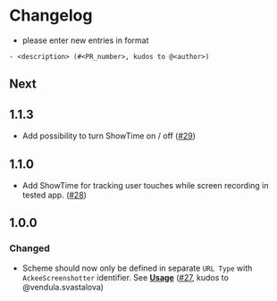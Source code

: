 # Changelog

- please enter new entries in format 

```
- <description> (#<PR_number>, kudos to @<author>)
```

## Next

## 1.1.3

- Add possibility to turn ShowTime on / off ([#29](https://gitlab.ack.ee/iOS/ass/-/merge_requests/30))

## 1.1.0

- Add ShowTime for tracking user touches while screen recording in tested app. ([#28](https://gitlab.ack.ee/iOS/ass/-/merge_requests/28))

## 1.0.0

### Changed

- Scheme should now only be defined in separate `URL Type` with `AckeeScreenshotter` identifier. See **[Usage](README.md#usage)** ([#27](https://gitlab.ack.ee/iOS/ass/-/merge_requests/27), kudos to @vendula.svastalova)